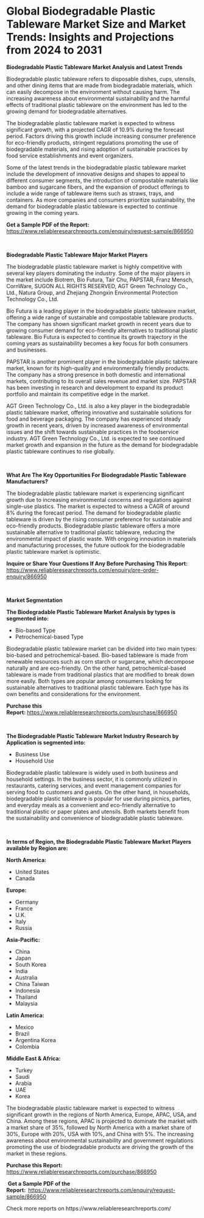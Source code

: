 <p><h1>Global Biodegradable Plastic Tableware Market Size and Market Trends: Insights and Projections from 2024 to 2031</h1></p><p><strong>Biodegradable Plastic Tableware Market Analysis and Latest Trends</strong></p>
<p><p>Biodegradable plastic tableware refers to disposable dishes, cups, utensils, and other dining items that are made from biodegradable materials, which can easily decompose in the environment without causing harm. The increasing awareness about environmental sustainability and the harmful effects of traditional plastic tableware on the environment has led to the growing demand for biodegradable alternatives.</p><p>The biodegradable plastic tableware market is expected to witness significant growth, with a projected CAGR of 10.9% during the forecast period. Factors driving this growth include increasing consumer preference for eco-friendly products, stringent regulations promoting the use of biodegradable materials, and rising adoption of sustainable practices by food service establishments and event organizers.</p><p>Some of the latest trends in the biodegradable plastic tableware market include the development of innovative designs and shapes to appeal to different consumer segments, the introduction of compostable materials like bamboo and sugarcane fibers, and the expansion of product offerings to include a wide range of tableware items such as straws, trays, and containers. As more companies and consumers prioritize sustainability, the demand for biodegradable plastic tableware is expected to continue growing in the coming years.</p></p>
<p><strong>Get a Sample PDF of the Report:&nbsp;</strong> <a href="https://www.reliableresearchreports.com/enquiry/request-sample/866950">https://www.reliableresearchreports.com/enquiry/request-sample/866950</a></p>
<p>&nbsp;</p>
<p><strong>Biodegradable Plastic Tableware Major Market Players</strong></p>
<p><p>The biodegradable plastic tableware market is highly competitive with several key players dominating the industry. Some of the major players in the market include Biotrem, Bio Futura, Tair Chu, PAPSTAR, Franz Mensch, CornWare, SUGON ALL RIGHTS RESERVED, AGT Green Technology Co., Ltd., Natura Group, and Zhejiang Zhongxin Environmental Protection Technology Co., Ltd.</p><p>Bio Futura is a leading player in the biodegradable plastic tableware market, offering a wide range of sustainable and compostable tableware products. The company has shown significant market growth in recent years due to growing consumer demand for eco-friendly alternatives to traditional plastic tableware. Bio Futura is expected to continue its growth trajectory in the coming years as sustainability becomes a key focus for both consumers and businesses.</p><p>PAPSTAR is another prominent player in the biodegradable plastic tableware market, known for its high-quality and environmentally friendly products. The company has a strong presence in both domestic and international markets, contributing to its overall sales revenue and market size. PAPSTAR has been investing in research and development to expand its product portfolio and maintain its competitive edge in the market.</p><p>AGT Green Technology Co., Ltd. is also a key player in the biodegradable plastic tableware market, offering innovative and sustainable solutions for food and beverage packaging. The company has experienced steady growth in recent years, driven by increased awareness of environmental issues and the shift towards sustainable practices in the foodservice industry. AGT Green Technology Co., Ltd. is expected to see continued market growth and expansion in the future as the demand for biodegradable plastic tableware continues to rise globally.</p></p>
<p>&nbsp;</p>
<p><strong>What Are The Key Opportunities For Biodegradable Plastic Tableware Manufacturers?</strong></p>
<p><p>The biodegradable plastic tableware market is experiencing significant growth due to increasing environmental concerns and regulations against single-use plastics. The market is expected to witness a CAGR of around 8% during the forecast period. The demand for biodegradable plastic tableware is driven by the rising consumer preference for sustainable and eco-friendly products. Biodegradable plastic tableware offers a more sustainable alternative to traditional plastic tableware, reducing the environmental impact of plastic waste. With ongoing innovation in materials and manufacturing processes, the future outlook for the biodegradable plastic tableware market is optimistic.</p></p>
<p><strong>Inquire or Share Your Questions If Any Before Purchasing This Report:</strong> <a href="https://www.reliableresearchreports.com/enquiry/pre-order-enquiry/866950">https://www.reliableresearchreports.com/enquiry/pre-order-enquiry/866950</a></p>
<p>&nbsp;</p>
<p><strong>Market Segmentation</strong></p>
<p><strong>The Biodegradable Plastic Tableware Market Analysis by types is segmented into:</strong></p>
<p><ul><li>Bio-based Type</li><li>Petrochemical-based Type</li></ul></p>
<p><p>Biodegradable plastic tableware market can be divided into two main types: bio-based and petrochemical-based. Bio-based tableware is made from renewable resources such as corn starch or sugarcane, which decompose naturally and are eco-friendly. On the other hand, petrochemical-based tableware is made from traditional plastics that are modified to break down more easily. Both types are popular among consumers looking for sustainable alternatives to traditional plastic tableware. Each type has its own benefits and considerations for the environment.</p></p>
<p><strong>Purchase this Report:&nbsp;</strong><a href="https://www.reliableresearchreports.com/purchase/866950">https://www.reliableresearchreports.com/purchase/866950</a></p>
<p>&nbsp;</p>
<p><strong>The Biodegradable Plastic Tableware Market Industry Research by Application is segmented into:</strong></p>
<p><ul><li>Business Use</li><li>Household Use</li></ul></p>
<p><p>Biodegradable plastic tableware is widely used in both business and household settings. In the business sector, it is commonly utilized in restaurants, catering services, and event management companies for serving food to customers and guests. On the other hand, in households, biodegradable plastic tableware is popular for use during picnics, parties, and everyday meals as a convenient and eco-friendly alternative to traditional plastic or paper plates and utensils. Both markets benefit from the sustainability and convenience of biodegradable plastic tableware.</p></p>
<p>&nbsp;</p>
<p><strong>In terms of Region, the Biodegradable Plastic Tableware Market Players available by Region are:</strong></p>
<p>
    <p> <strong> North America: </strong>
        <ul>
            <li>United States</li>
            <li>Canada</li>
        </ul>
        </p> 
    <p> <strong> Europe: </strong>
        <ul>
            <li>Germany</li>
            <li>France</li>
            <li>U.K.</li>
            <li>Italy</li>
            <li>Russia</li>
        </ul>
        </p> 
    <p> <strong> Asia-Pacific: </strong>
        <ul>
            <li>China</li>
            <li>Japan</li>
            <li>South Korea</li>
            <li>India</li>
            <li>Australia</li>
            <li>China Taiwan</li>
            <li>Indonesia</li>
            <li>Thailand</li>
            <li>Malaysia</li>
        </ul>
        </p> 
    <p> <strong> Latin America: </strong>
        <ul>
            <li>Mexico</li>
            <li>Brazil</li>
            <li>Argentina Korea</li>
            <li>Colombia</li>
        </ul>
        </p> 
    <p> <strong> Middle East & Africa: </strong>
        <ul>
            <li>Turkey</li>
            <li>Saudi</li>
            <li>Arabia</li>
            <li>UAE</li>
            <li>Korea</li>
        </ul>
    </p>
    </p>
<p><p>The biodegradable plastic tableware market is expected to witness significant growth in the regions of North America, Europe, APAC, USA, and China. Among these regions, APAC is projected to dominate the market with a market share of 35%, followed by North America with a market share of 30%, Europe with 20%, USA with 10%, and China with 5%. The increasing awareness about environmental sustainability and government regulations promoting the use of biodegradable products are driving the growth of the market in these regions.</p></p>
<p><strong>Purchase this Report: </strong><a href="https://www.reliableresearchreports.com/purchase/866950">https://www.reliableresearchreports.com/purchase/866950</a></p>
<p>&nbsp;<strong>Get a Sample PDF of the Report:&nbsp;&nbsp;</strong><a href="https://www.reliableresearchreports.com/enquiry/request-sample/866950">https://www.reliableresearchreports.com/enquiry/request-sample/866950</a></p>
<p><strong></strong></p>
<p>Check more reports on https://www.reliableresearchreports.com/</p>